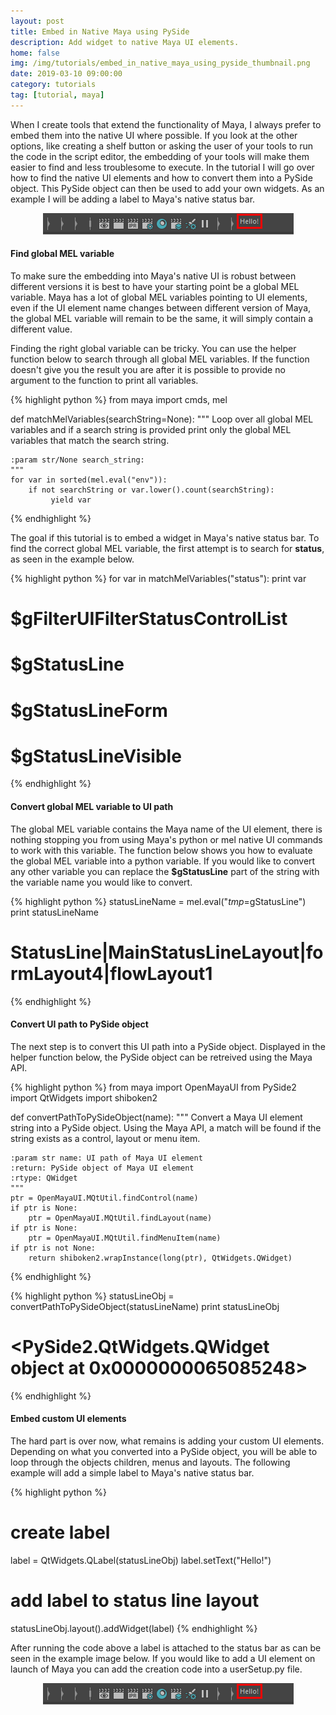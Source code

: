 ```yaml
---
layout: post
title: Embed in Native Maya using PySide
description: Add widget to native Maya UI elements.
home: false
img: /img/tutorials/embed_in_native_maya_using_pyside_thumbnail.png
date: 2019-03-10 09:00:00
category: tutorials
tag: [tutorial, maya]
---
```

<p class="justify">When I create tools that extend the functionality of Maya, I always prefer to embed them into the native UI where possible. If you look at the other options, like creating a shelf button or asking the user of your tools to run the code in the script editor, the embedding of your tools will make them easier to find and less troublesome to execute. In the tutorial I will go over how to find the native UI elements and how to convert them into a PySide object. This PySide object can then be used to add your own widgets. As an example I will be adding a label to Maya's native status bar.</p>

<p align="center"><img src="/img/tutorials/embed_in_native_maya_using_pyside_example.png"/></p>

<h4>Find global MEL variable</h4> 
<p class="justify">To make sure the embedding into Maya's native UI is robust between different versions it is best to have your starting point be a global MEL variable. Maya has a lot of global MEL variables pointing to UI elements, even if the UI element name changes between different version of Maya, the global MEL variable will remain to be the same, it will simply contain a different value.</p>

<p class="justify">Finding the right global variable can be tricky. You can use the helper function below to search through all global MEL variables. If the function doesn't give you the result you are after it is possible to provide no argument to the function to print all variables.</p>

{% highlight python %}
from maya import cmds, mel

def matchMelVariables(searchString=None):
    """
    Loop over all global MEL variables and if a search string is provided
    print only the global MEL variables that match the search string.
    
    :param str/None search_string:
    """
    for var in sorted(mel.eval("env")):
        if not searchString or var.lower().count(searchString):
             yield var
{% endhighlight %}

<p class="justify">The goal if this tutorial is to embed a widget in Maya's native status bar. To find the correct global MEL variable, the first attempt is to search for <b>status</b>, as seen in the example below.</p>

{% highlight python %}
for var in matchMelVariables("status"):
    print var
    
# $gFilterUIFilterStatusControlList
# $gStatusLine
# $gStatusLineForm
# $gStatusLineVisible
{% endhighlight %}

<h4>Convert global MEL variable to UI path</h4> 
<p class="justify">The global MEL variable contains the Maya name of the UI element, there is nothing stopping you from using Maya's python or mel native UI commands to work with this variable. The function below shows you how to evaluate the global MEL variable into a python variable. If you would like to convert any other variable you can replace the <b>$gStatusLine</b> part of the string with the variable name you would like to convert.</p>

{% highlight python %}
statusLineName = mel.eval("$tmp=$gStatusLine")
print statusLineName
    
# StatusLine|MainStatusLineLayout|formLayout4|flowLayout1
{% endhighlight %}

<h4>Convert UI path to PySide object</h4> 
<p class="justify">The next step is to convert this UI path into a PySide object. Displayed in the helper function below, the PySide object can be retreived using the Maya API.</p>

{% highlight python %}
from maya import OpenMayaUI
from PySide2 import QtWidgets
import shiboken2

def convertPathToPySideObject(name):
    """
    Convert a Maya UI element string into a PySide object. Using the 
    Maya API, a match will be found if the string exists as a control, 
    layout or menu item.
    
    :param str name: UI path of Maya UI element
    :return: PySide object of Maya UI element
    :rtype: QWidget
    """
    ptr = OpenMayaUI.MQtUtil.findControl(name)
    if ptr is None:         
        ptr = OpenMayaUI.MQtUtil.findLayout(name)    
    if ptr is None:         
        ptr = OpenMayaUI.MQtUtil.findMenuItem(name)
    if ptr is not None:     
        return shiboken2.wrapInstance(long(ptr), QtWidgets.QWidget)
{% endhighlight %}

{% highlight python %}
statusLineObj = convertPathToPySideObject(statusLineName)
print statusLineObj
    
# <PySide2.QtWidgets.QWidget object at 0x0000000065085248>
{% endhighlight %}

<h4>Embed custom UI elements</h4> 
<p class="justify">The hard part is over now, what remains is adding your custom UI elements. Depending on what you converted into a PySide object, you will be able to loop through the objects children, menus and layouts. The following example will add a simple label to Maya's native status bar.</p>

{% highlight python %}
# create label
label = QtWidgets.QLabel(statusLineObj)
label.setText("Hello!")

# add label to status line layout
statusLineObj.layout().addWidget(label)
{% endhighlight %}

<p class="justify">After running the code above a label is attached to the status bar as can be seen in the example image below. If you would like to add a UI element on launch of Maya you can add the creation code into a userSetup.py file.</p>

<p align="center"><img src="/img/tutorials/embed_in_native_maya_using_pyside_example.png"/></p>
